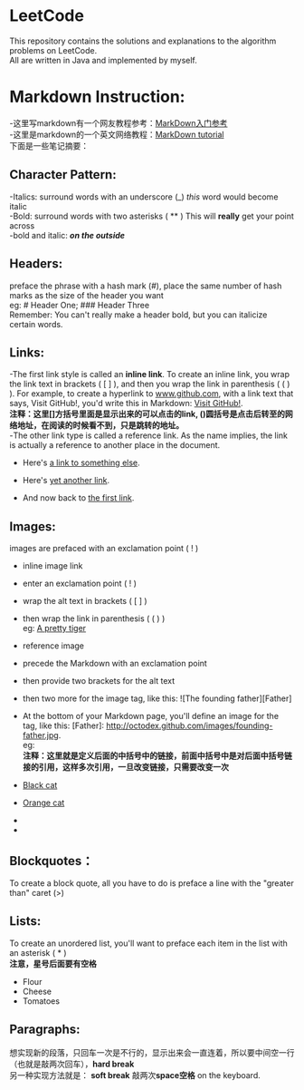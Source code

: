 # LeetCode
This repository contains the solutions and explanations to the algorithm problems on LeetCode.  
All are written in Java and implemented by myself.   

# Markdown Instruction:  
-这里写markdown有一个网友教程参考：[MarkDown入门参考](http://xianbai.me/learn-md/index.html)  
-这里是markdown的一个英文网络教程：[MarkDown tutorial](https://www.markdowntutorial.com/)  
下面是一些笔记摘要： 

## Character Pattern:  
-Italics: surround words with an underscore (_)  _this_ word would become italic  
-Bold: surround words with two asterisks ( ** ) This will **really** get your point across  
-bold and italic: **_on the outside_**  

## Headers: 
preface the phrase with a hash mark (#), place the same number of hash marks as the size of the header you want  
eg: # Header One; ### Header Three  
Remember: You can't really make a header bold, but you can italicize certain words.  

## Links: 
-The first link style is called an **inline link**. To create an inline link, you wrap the link text in brackets ( [ ] ), and then you wrap the link in parenthesis ( ( ) ). For example, to create a hyperlink to www.github.com, with a link text that says, Visit GitHub!, you'd write this in Markdown: [Visit GitHub!](www.github.com).  
**注释：这里[]方括号里面是显示出来的可以点击的link, ()圆括号是点击后转至的网络地址，在阅读的时候看不到，只是跳转的地址。**  
-The other link type is called a reference link. As the name implies, the link is actually a reference to another place in the document.  
* Here's [a link to something else][another place].  
* Here's [yet another link][another-link].  
* And now back to [the first link][another place].  

     [another place]: www.github.com  
     [another-link]: www.google.com  
     
## Images:
images are prefaced with an exclamation point ( ! )  
* inline image link  
 * enter an exclamation point ( ! )
 * wrap the alt text in brackets ( [ ] )
 * then wrap the link in parenthesis ( ( ) )  
eg: [A pretty tiger](https://upload.wikimedia.org/wikipedia/commons/5/56/Tiger.50.jpg)  
* reference image  
 * precede the Markdown with an exclamation point 
 * then provide two brackets for the alt text
 * then two more for the image tag, like this: ![The founding father][Father]
 * At the bottom of your Markdown page, you'll define an image for the tag, like this: [Father]: http://octodex.github.com/images/founding-father.jpg.  
eg:  
**注释：这里就是定义后面的中括号中的链接，前面中括号中是对后面中括号链接的引用，这样多次引用，一旦改变链接，只需要改变一次**  
* [Black cat][Black]  

* [Orange cat][Orange]  

* [Black]: https://upload.wikimedia.org/wikipedia/commons/a/a3/81_INF_DIV_SSI.jpg  

* [Orange]: https://upload.wikimedia.org/wikipedia/commons/a/a3/81_INF_DIV_SSI.jpg  

## Blockquotes：
To create a block quote, all you have to do is preface a line with the "greater than" caret (>)  

## Lists:
To create an unordered list, you'll want to preface each item in the list with an asterisk ( * )    
**注意，星号后面要有空格**  
* Flour
* Cheese
* Tomatoes

## Paragraphs:
想实现新的段落，只回车一次是不行的，显示出来会一直连着，所以要中间空一行（也就是敲两次回车），**hard break**  
另一种实现方法就是： **soft break** 敲两次**space空格** on the keyboard.  


